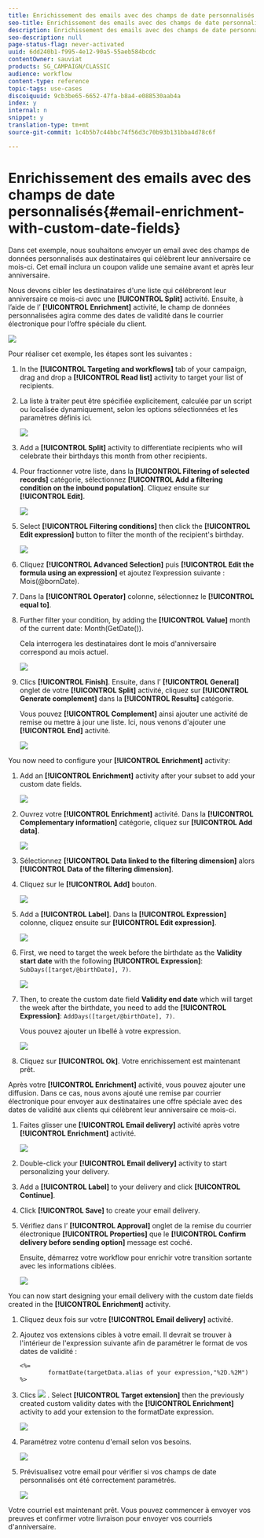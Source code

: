 ```yaml
---
title: Enrichissement des emails avec des champs de date personnalisés
seo-title: Enrichissement des emails avec des champs de date personnalisés
description: Enrichissement des emails avec des champs de date personnalisés
seo-description: null
page-status-flag: never-activated
uuid: 6dd240b1-f995-4e12-90a5-55aeb584bcdc
contentOwner: sauviat
products: SG_CAMPAIGN/CLASSIC
audience: workflow
content-type: reference
topic-tags: use-cases
discoiquuid: 9cb3be65-6652-47fa-b8a4-e088530aab4a
index: y
internal: n
snippet: y
translation-type: tm+mt
source-git-commit: 1c4b5b7c44bbc74f56d3c70b93b131bba4d78c6f

---
```



# Enrichissement des emails avec des champs de date personnalisés{#email-enrichment-with-custom-date-fields}

Dans cet exemple, nous souhaitons envoyer un email avec des champs de données personnalisés aux destinataires qui célèbrent leur anniversaire ce mois-ci. Cet email inclura un coupon valide une semaine avant et après leur anniversaire.

Nous devons cibler les destinataires d&#39;une liste qui célébreront leur anniversaire ce mois-ci avec une **[!UICONTROL Split]** activité. Ensuite, à l’aide de l’ **[!UICONTROL Enrichment]** activité, le champ de données personnalisées agira comme des dates de validité dans le courrier électronique pour l’offre spéciale du client.

![](assets/uc_enrichment.png)

Pour réaliser cet exemple, les étapes sont les suivantes :

1. In the **[!UICONTROL Targeting and workflows]** tab of your campaign, drag and drop a **[!UICONTROL Read list]** activity to target your list of recipients.
1. La liste à traiter peut être spécifiée explicitement, calculée par un script ou localisée dynamiquement, selon les options sélectionnées et les paramètres définis ici.

   ![](assets/uc_enrichment_1.png)

1. Add a **[!UICONTROL Split]** activity to differentiate recipients who will celebrate their birthdays this month from other recipients.
1. Pour fractionner votre liste, dans la **[!UICONTROL Filtering of selected records]** catégorie, sélectionnez **[!UICONTROL Add a filtering condition on the inbound population]**. Cliquez ensuite sur **[!UICONTROL Edit]**.

   ![](assets/uc_enrichment_2.png)

1. Select **[!UICONTROL Filtering conditions]** then click the **[!UICONTROL Edit expression]** button to filter the month of the recipient&#39;s birthday.

   ![](assets/uc_enrichment_3.png)

1. Cliquez **[!UICONTROL Advanced Selection]** puis **[!UICONTROL Edit the formula using an expression]** et ajoutez l’expression suivante : Mois(@bornDate).
1. Dans la **[!UICONTROL Operator]** colonne, sélectionnez le **[!UICONTROL equal to]**.
1. Further filter your condition, by adding the **[!UICONTROL Value]** month of the current date: Month(GetDate()).

   Cela interrogera les destinataires dont le mois d&#39;anniversaire correspond au mois actuel.

   ![](assets/uc_enrichment_4.png)

1. Clics **[!UICONTROL Finish]**. Ensuite, dans l’ **[!UICONTROL General]** onglet de votre **[!UICONTROL Split]** activité, cliquez sur **[!UICONTROL Generate complement]** dans la **[!UICONTROL Results]** catégorie.

   Vous pouvez **[!UICONTROL Complement]** ainsi ajouter une activité de remise ou mettre à jour une liste. Ici, nous venons d&#39;ajouter une **[!UICONTROL End]** activité.

   ![](assets/uc_enrichment_6.png)

You now need to configure your **[!UICONTROL Enrichment]** activity:

1. Add an **[!UICONTROL Enrichment]** activity after your subset to add your custom date fields.

   ![](assets/uc_enrichment_7.png)

1. Ouvrez votre **[!UICONTROL Enrichment]** activité. Dans la **[!UICONTROL Complementary information]** catégorie, cliquez sur **[!UICONTROL Add data]**.

   ![](assets/uc_enrichment_8.png)

1. Sélectionnez **[!UICONTROL Data linked to the filtering dimension]** alors **[!UICONTROL Data of the filtering dimension]**.
1. Cliquez sur le **[!UICONTROL Add]** bouton.

   ![](assets/uc_enrichment_9.png)

1. Add a **[!UICONTROL Label]**. Dans la **[!UICONTROL Expression]** colonne, cliquez ensuite sur **[!UICONTROL Edit expression]**.

   ![](assets/uc_enrichment_10.png)

1. First, we need to target the week before the birthdate as the **Validity start date** with the following **[!UICONTROL Expression]**: `SubDays([target/@birthDate], 7)`.

   ![](assets/uc_enrichment_11.png)

1. Then, to create the custom date field **Validity end date** which will target the week after the birthdate, you need to add the **[!UICONTROL Expression]**: `AddDays([target/@birthDate], 7)`.

   Vous pouvez ajouter un libellé à votre expression.

   ![](assets/uc_enrichment_12.png)

1. Cliquez sur **[!UICONTROL Ok]**. Votre enrichissement est maintenant prêt.

Après votre **[!UICONTROL Enrichment]** activité, vous pouvez ajouter une diffusion. Dans ce cas, nous avons ajouté une remise par courrier électronique pour envoyer aux destinataires une offre spéciale avec des dates de validité aux clients qui célèbrent leur anniversaire ce mois-ci.

1. Faites glisser une **[!UICONTROL Email delivery]** activité après votre **[!UICONTROL Enrichment]** activité.

   ![](assets/uc_enrichment_15.png)

1. Double-click your **[!UICONTROL Email delivery]** activity to start personalizing your delivery.
1. Add a **[!UICONTROL Label]** to your delivery and click **[!UICONTROL Continue]**.
1. Click **[!UICONTROL Save]** to create your email delivery.
1. Vérifiez dans l’ **[!UICONTROL Approval]** onglet de la remise du courrier électronique **[!UICONTROL Properties]** que le **[!UICONTROL Confirm delivery before sending option]** message est coché.

   Ensuite, démarrez votre workflow pour enrichir votre transition sortante avec les informations ciblées.

   ![](assets/uc_enrichment_18.png)

You can now start designing your email delivery with the custom date fields created in the **[!UICONTROL Enrichment]** activity.

1. Cliquez deux fois sur votre **[!UICONTROL Email delivery]** activité.
1. Ajoutez vos extensions cibles à votre email. Il devrait se trouver à l&#39;intérieur de l&#39;expression suivante afin de paramétrer le format de vos dates de validité :

   ```
   <%=
           formatDate(targetData.alias of your expression,"%2D.%2M")  %>
   ```

1. Clics ![](assets/uc_enrichment_16.png) . Select **[!UICONTROL Target extension]** then the previously created custom validity dates with the **[!UICONTROL Enrichment]** activity to add your extension to the formatDate expression.

   ![](assets/uc_enrichment_19.png)

1. Paramétrez votre contenu d&#39;email selon vos besoins.

   ![](assets/uc_enrichment_17.png)

1. Prévisualisez votre email pour vérifier si vos champs de date personnalisés ont été correctement paramétrés.

   ![](assets/uc_enrichment_20.png)

Votre courriel est maintenant prêt. Vous pouvez commencer à envoyer vos preuves et confirmer votre livraison pour envoyer vos courriels d&#39;anniversaire.
